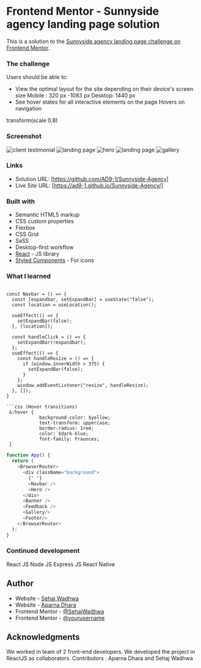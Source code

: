 # Frontend Mentor - Sunnyside agency landing page solution

This is a solution to the [Sunnyside agency landing page challenge on Frontend Mentor](https://ad9-1.github.io/Sunnyside-Agency/). 

### The challenge

Users should be able to:

- View the optimal layout for the site depending on their device's screen size 
Mobile : 320 px -1083 px
Desktop: 1440 px
- See hover states for all interactive elements on the page
Hovers on navigation

transform(scale 0.8)

### Screenshot

![client testimonial](<desktop 2.jpg>)
![landing page](<src/assets/screenshots/desktop screenshot.jpg>)
![hero](<desktop 1.png>)
![landing page](mobile.png)
![gallery](<mobile (2).png>)

### Links

- Solution URL: [https://github.com/AD9-1/Sunnyside-Agency]
- Live Site URL: [https://ad9-1.github.io/Sunnyside-Agency/]

### Built with

- Semantic HTML5 markup
- CSS custom properties
- Flexbox
- CSS Grid
- SaSS
- Desktop-first workflow
- [React](https://reactjs.org/) - JS library
- [Styled Components](https://mui.com/material-ui/) - For icons


### What I learned

```React *(Hamburger Menu)

const Navbar = () => {
  const [expandbar, setExpandBar] = useState("false");
  const location = useLocation();

  useEffect(() => {
    setExpandBar(false);
  }, [location]);

  const handleClick = () => {
    setExpandBar(!expandbar);
  };
  useEffect(() => {
    const handleResize = () => {
      if (window.innerWidth > 375) {
        setExpandBar(false);
      }
    };
    window.addEventListener("resize", handleResize);
  }, []);
}

```css (Hover transitions)
 &:hover {
            background-color: $yellow;
            text-transform: uppercase;
            border-radius: 1rem;
            color: $dark-blue;
            font-family: Fraunces;
 }
```

```js (displaying Browser Routes in SPA)
function App() {
  return (
    <BrowserRouter>
      <div className="background">
        {" "}
        <Navbar />
        <Hero />
      </div>
      <Banner />
      <Feedback />
      <Gallery/>
      <Footer/>
    </BrowserRouter>
  );
}
```


### Continued development

React JS
Node JS
Express JS
React Native


## Author

- Website - [Sehaj Wadhwa](https://www.linkedin.com/in/sehajdeep-wadhwa/)
- Website - [Aparna Dhara](https://aparna-dhara.netlify.app/)
- Frontend Mentor - [@SehajWadhwa](https://www.frontendmentor.io/profile/sehajwadhwa)
- Frontend Mentor - [@yourusername](https://www.frontendmentor.io/profile/AD9-1)


## Acknowledgments

We worked in team of 2 front-end developers. We developed the project in ReactJS as collaborators. 
Contributors : Aparna Dhara and Sehaj Wadhwa
